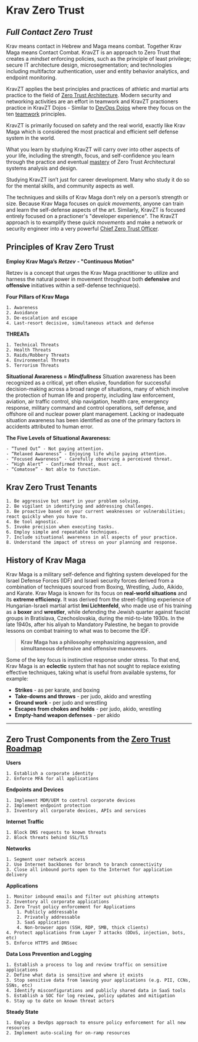 # Krav Zero Trust
## *Full Contact Zero Trust*

Krav means contact in Hebrew and Maga means combat. Together Krav Maga means Contact Combat. KravZT is an approach to Zero Trust that creates a *mindset* enforcing policies, such as the principle of least privilege; secure IT architecture design, microsegmentation; and technologies including multifactor authentication, user and entity behavior analytics, and endpoint monitoring.

KravZT applies the best principles and practices of athletic and martial arts practice to the field of [Zero Trust Architecture](https://nvlpubs.nist.gov/nistpubs/SpecialPublications/NIST.SP.800-207.pdf). Modern security and networking activities are an effort in teamwork and KravZT practioners practice in KravZT Dojos - Similar to [DevOps Dojos](https://infraswarm.io/devops-dojos-safe-places-for-practice-and-mentorship) where they focus on the ten [teamwork](https://en.wikipedia.org/wiki/Teamwork) principles.

KravZT is primarily focused on safety and the real world, exactly like Krav Maga which is considered the most practical and efficient self defense system in the world.

What you learn by studying KravZT will carry over into other aspects of your life, including the strength, focus, and self-confidence you learn through the practice and eventual [mastery](https://blog.doist.com/mastery/) of Zero Trust Architectural systems analysis and design.

Studying KravZT isn’t just for career development. Many who study it do so for the mental skills, and community aspects as well.

The techniques and skills of Krav Maga don’t rely on a person’s strength or size. Because Krav Maga focuses on *quick movements*, anyone can train and learn the self-defense aspects of the art. Similarly, KravZT is focused entirely focused on a practioner's "developer experience". The KravZT approach is to examplify these *quick movements* and make a network or security engineer into a very powerful [Chief Zero Trust Officer](https://blog.cloudflare.com/chief-zero-trust-officer/). 

## Principles of Krav Zero Trust

**Employ Krav Maga’s** ***Retzev*** **- "Continuous Motion"**

Retzev is a concept that urges the Krav Maga practitioner to utilize and harness the natural power in movement throughout both **defensive** and **offensive** initiatives within a self-defense technique(s).

**Four Pillars of Krav Maga**

    1. Awareness
    2. Avoidance
    3. De-escalation and escape
    4. Last-resort decisive, simultaneous attack and defense

**THREATs**

    1. Technical Threats
    2. Health Threats
    3. Raids/Robbery Threats
    4. Environmental Threats
    5. Terrorism Threats

**Situational Awareness =** ***Mindfullness***
Situation awareness has been recognized as a critical, yet often elusive, foundation for successful decision-making across a broad range of situations, many of which involve the protection of human life and property, including law enforcement, aviation, air traffic control, ship navigation, health care, emergency response, military command and control operations, self defense, and offshore oil and nuclear power plant management. Lacking or inadequate situation awareness has been identified as one of the primary factors in accidents attributed to human error.

**The Five Levels of Situational Awareness:**

    - “Tuned Out” - Not paying attention.
    - “Relaxed Awareness” - Enjoying life while paying attention.
    - “Focused Awareness” - Carefully observing a perceived threat.
    - “High Alert” - Confirmed threat, must act.
    - “Comatose” - Not able to function.


## Krav Zero Trust Tenants
    1. Be aggressive but smart in your problem solving.
    2. Be vigilant in identifying and addressing challenges.
    3. Be proactive based on your current weaknesses or vulnerabilities; react quickly when you have to.
    4. Be tool agnostic.
    5. Invoke precision when executing tasks.
    6. Employ simple and repeatable techniques.
    7. Include situational awareness in all aspects of your practice.
    8. Understand the impact of stress on your planning and response.


## History of Krav Maga

Krav Maga is a military self-defence and fighting system developed for the Israel Defense Forces (IDF) and Israeli security forces derived from a combination of techniques sourced from Boxing, Wrestling, Judo, Aikido, and Karate. Krav Maga is known for its focus on **real-world situations** and its **extreme efficiency.** It was derived from the street-fighting experience of Hungarian-Israeli martial artist **Imi Lichtenfeld**, who made use of his training as a **boxer** and **wrestler**, while defending the Jewish quarter against fascist groups in Bratislava, Czechoslovakia, during the mid-to-late 1930s. In the late 1940s, after his aliyah to Mandatory Palestine, he began to provide lessons on combat training to what was to become the IDF.


> **Krav Maga has a philosophy emphasizing aggression, and simultaneous defensive and offensive maneuvers.**
>

Some of the key focus is instinctive response under stress. To that end, Krav Maga is an **eclectic** system that has not sought to replace existing effective techniques, taking what is useful from available systems, for example:


- **Strikes** - as per karate, and boxing
- **Take-downs and throws** - per judo, akido and wrestling
- **Ground work** - per judo and wrestling
- **Escapes from chokes and holds** - per judo, akido, wrestling
- **Empty-hand weapon defenses** - per akido


----------
## Zero Trust Components from the [Zero Trust Roadmap](https://zerotrustroadmap.org/)

**Users**

    1. Establish a corporate identity
    2. Enforce MFA for all applications

**Endpoints and Devices**

    1. Implement MDM/UEM to control corporate devices
    2. Implement endpoint protection
    3. Inventory all corporate devices, APIs and services

**Internet Traffic**

    1. Block DNS requests to known threats
    2. Block threats behind SSL/TLS

**Networks**

    1. Segment user network access
    2. Use Internet backbones for branch to branch connectivity
    3. Close all inbound ports open to the Internet for application delivery

**Applications**

    1. Monitor inbound emails and filter out phishing attempts
    2. Inventory all corporate applications
    3. Zero Trust policy enforcement for Applications
        1. Publicly addressable
        2. Privately addressable
        3. SaaS applications
        4. Non-browser apps (SSH, RDP, SMB, thick clients)
    4. Protect applications from Layer 7 attacks (DDoS, injection, bots, etc)
    5. Enforce HTTPS and DNSsec

**Data Loss Prevention and Logging**

    1. Establish a process to log and review traffic on sensitive applications
    2. Define what data is sensitive and where it exists
    3. Stop sensitive data from leaving your applications (e.g. PII, CCNs, SSNs, etc)
    4. Identify misconfigurations and publicly shared data in SaaS tools
    5. Establish a SOC for log review, policy updates and mitigation
    6. Stay up to date on known threat actors

**Steady State**

    1. Employ a DevOps approach to ensure policy enforcement for all new resources
    2. Implement auto-scaling for on-ramp resources

